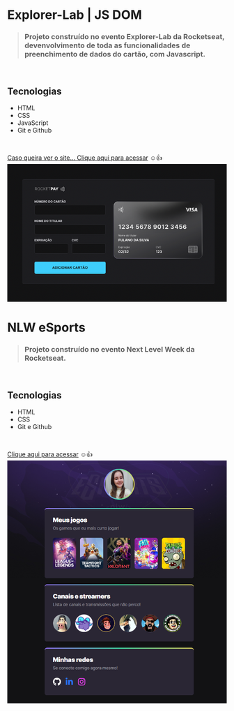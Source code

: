 # Explorer-Lab | JS DOM 

> ### Projeto construído no evento Explorer-Lab da Rocketseat, devenvolvimento de toda as funcionalidades de preenchimento de dados do cartão, com Javascript.
</br>

## Tecnologias
- HTML
- CSS
- JavaScript
- Git e Github
</br>

[Caso queira ver o site... Clique aqui para acessar](https://karinewagner.github.io/NLWSports/) ☺️👍
![project-screenshot](./ExplorerLab/.github/project.png) 

# NLW eSports 

> ### Projeto construído no evento Next Level Week da Rocketseat.
</br>

## Tecnologias
- HTML
- CSS
- Git e Github
</br>

[Clique aqui para acessar](https://karinewagner.github.io/NLWSports/) ☺️👍
![project-screenshot](./NLWSports/.github/preview.png) 
